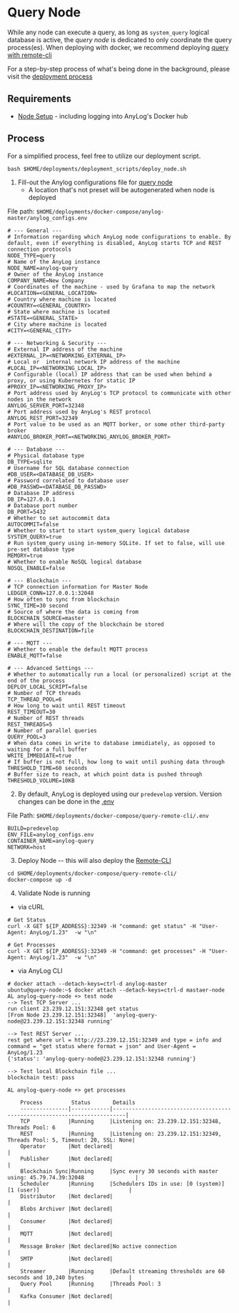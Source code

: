 # Query Node
While any node can execute a query, as long as `system_query` logical database is active, the _query node_  is 
dedicated to only coordinate the query process(es). When deploying with docker, we recommend deploying [query with 
remote-cli](https://github.com/AnyLog-co/deployments/tree/master/docker-compose/query-remote-cli)    

For a step-by-step process of what's being done in the background, please visit the [deployment process](../Docker/query_node_deployment_process.md)


## Requirements
* [Node Setup](../deployments/prerequisites.md#docker) - including logging into AnyLog's Docker hub

## Process
For a simplified process, feel free to utilize our deployment script. 
```shell
bash $HOME/deployments/deployment_scripts/deploy_node.sh
```

1. Fill-out the Anylog configurations file for [query node](https://github.com/AnyLog-co/deployments/blob/os-dev/docker-compose/query-remote-cli/anylog_configs.env)
   * A location that's not preset will be autogenerated when node is deployed  

File path: `$HOME/deployments/docker-compose/anylog-master/anylog_configs.env`
```dotenv
# --- General ---
# Information regarding which AnyLog node configurations to enable. By default, even if everything is disabled, AnyLog starts TCP and REST connection protocols
NODE_TYPE=query
# Name of the AnyLog instance
NODE_NAME=anylog-query
# Owner of the AnyLog instance
COMPANY_NAME=New Company
# Coordinates of the machine - used by Grafana to map the network
#LOCATION=<GENERAL_LOCATION>
# Country where machine is located
#COUNTRY=<GENERAL_COUNTRY>
# State where machine is located
#STATE=<GENERAL_STATE>
# City where machine is located
#CITY=<GENERAL_CITY>

# --- Networking & Security ---
# External IP address of the machine
#EXTERNAL_IP=<NETWORKING_EXTERNAL_IP>
# Local or  internal network IP address of the machine
#LOCAL_IP=<NETWORKING_LOCAL_IP>
# Configurable (local) IP address that can be used when behind a proxy, or using Kubernetes for static IP
#PROXY_IP=<NETWORKING_PROXY_IP>
# Port address used by AnyLog's TCP protocol to communicate with other nodes in the network
ANYLOG_SERVER_PORT=32348
# Port address used by AnyLog's REST protocol
ANYLOG_REST_PORT=32349
# Port value to be used as an MQTT borker, or some other third-party broker
#ANYLOG_BROKER_PORT=<NETWORKING_ANYLOG_BROKER_PORT>

# --- Database ---
# Physical database type
DB_TYPE=sqlite
# Username for SQL database connection
#DB_USER=<DATABASE_DB_USER>
# Password correlated to database user
#DB_PASSWD=<DATABASE_DB_PASSWD>
# Database IP address
DB_IP=127.0.0.1
# Database port number
DB_PORT=5432
# Whether to set autocommit data
AUTOCOMMIT=false
# Whether to start to start system_query logical database
SYSTEM_QUERY=true
# Run system_query using in-memory SQLite. If set to false, will use pre-set database type
MEMORY=true
# Whether to enable NoSQL logical database
NOSQL_ENABLE=false

# --- Blockchain ---
# TCP connection information for Master Node
LEDGER_CONN=127.0.0.1:32048
# How often to sync from blockchain
SYNC_TIME=30 second
# Source of where the data is coming from
BLOCKCHAIN_SOURCE=master
# Where will the copy of the blockchain be stored
BLOCKCHAIN_DESTINATION=file

# --- MQTT ---
# Whether to enable the default MQTT process
ENABLE_MQTT=false

# --- Advanced Settings ---
# Whether to automatically run a local (or personalized) script at the end of the process
DEPLOY_LOCAL_SCRIPT=false
# Number of TCP threads
TCP_THREAD_POOL=6
# How long to wait until REST timeout
REST_TIMEOUT=30
# Number of REST threads
REST_THREADS=5
# Number of parallel queries
QUERY_POOL=3
# When data comes in write to database immidiately, as opposed to waiting for a full buffer
WRITE_IMMEDIATE=true
# If buffer is not full, how long to wait until pushing data through
THRESHOLD_TIME=60 seconds
# Buffer size to reach, at which point data is pushed through
THRESHOLD_VOLUME=10KB
```

2. By default, AnyLog is deployed using our `predevelop` version. Version changes can be done in the [.env](https://github.com/AnyLog-co/deployments/blob/master/docker-compose/query-remote-cli/.env)

File Path: `$HOME/deployments/docker-compose/query-remote-cli/.env`
```dotenv
BUILD=predevelop
ENV_FILE=anylog_configs.env
CONTAINER_NAME=anylog-query
NETWORK=host
```

3. Deploy Node -- this will also deploy the [Remote-CLI](../Support/Remote-CLI.md) 
```shell
cd $HOME/deployments/docker-compose/query-remote-cli/
docker-compose up -d
```

4. Validate Node is running
* via cURL 
```shell
# Get Status
curl -X GET ${IP_ADDRESS}:32349 -H "command: get status" -H "User-Agent: AnyLog/1.23"  -w "\n"

# Get Processes
curl -X GET ${IP_ADDRESS}:32349 -H "command: get processes" -H "User-Agent: AnyLog/1.23"  -w "\n"
```
* via AnyLog CLI
```shell
# docker attach --detach-keys=ctrl-d anylog-master 
ubuntu@query-node:~$ docker attach --detach-keys=ctrl-d mastaer-node 
AL anylog-query-node +> test node 
--> Test TCP Server ...
run client 23.239.12.151:32348 get status
[From Node 23.239.12.151:32348]  'anylog-query-node@23.239.12.151:32348 running'

--> Test REST Server ...
rest get where url = http://23.239.12.151:32349 and type = info and command = "get status where format = json" and User-Agent = AnyLog/1.23
{'status': 'anylog-query-node@23.239.12.151:32348 running'}
 
--> Test local Blockchain file ...
blockchain test: pass

AL anylog-query-node +> get processes 

    Process         Status       Details                                                                    
    ---------------|------------|--------------------------------------------------------------------------|
    TCP            |Running     |Listening on: 23.239.12.151:32348, Threads Pool: 6                        |
    REST           |Running     |Listening on: 23.239.12.151:32349, Threads Pool: 5, Timeout: 20, SSL: None|
    Operator       |Not declared|                                                                          |
    Publisher      |Not declared|                                                                          |
    Blockchain Sync|Running     |Sync every 30 seconds with master using: 45.79.74.39:32048                |
    Scheduler      |Running     |Schedulers IDs in use: [0 (system)] [1 (user)]                            |
    Distributor    |Not declared|                                                                          |
    Blobs Archiver |Not declared|                                                                          |
    Consumer       |Not declared|                                                                          |
    MQTT           |Not declared|                                                                          |
    Message Broker |Not declared|No active connection                                                      |
    SMTP           |Not declared|                                                                          |
    Streamer       |Running     |Default streaming thresholds are 60 seconds and 10,240 bytes              |
    Query Pool     |Running     |Threads Pool: 3                                                           |
    Kafka Consumer |Not declared|                                                                          |
```
